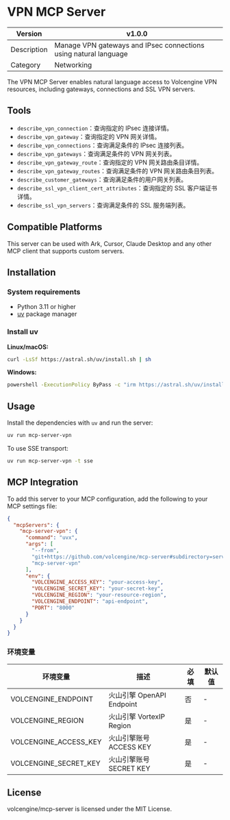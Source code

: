 # VPN MCP Server

| Version | v1.0.0 |
| ------- | ------ |
| Description | Manage VPN gateways and IPsec connections using natural language |
| Category | Networking |

The VPN MCP Server enables natural language access to Volcengine VPN resources, including gateways, connections and SSL VPN servers.

## Tools

- `describe_vpn_connection`：查询指定的 IPsec 连接详情。
- `describe_vpn_gateway`：查询指定的 VPN 网关详情。
- `describe_vpn_connections`：查询满足条件的 IPsec 连接列表。
- `describe_vpn_gateways`：查询满足条件的 VPN 网关列表。
- `describe_vpn_gateway_route`：查询指定的 VPN 网关路由条目详情。
- `describe_vpn_gateway_routes`：查询满足条件的 VPN 网关路由条目列表。
- `describe_customer_gateways`：查询满足条件的用户网关列表。
- `describe_ssl_vpn_client_cert_attributes`：查询指定的 SSL 客户端证书详情。
- `describe_ssl_vpn_servers`：查询满足条件的 SSL 服务端列表。

## Compatible Platforms

This server can be used with Ark, Cursor, Claude Desktop and any other MCP client that supports custom servers.

## Installation

### System requirements
- Python 3.11 or higher
- [uv](https://github.com/astral-sh/uv) package manager

### Install uv
**Linux/macOS:**
```bash
curl -LsSf https://astral.sh/uv/install.sh | sh
```

**Windows:**
```bash
powershell -ExecutionPolicy ByPass -c "irm https://astral.sh/uv/install.ps1 | iex"
```

## Usage
Install the dependencies with `uv` and run the server:

```bash
uv run mcp-server-vpn
```

To use SSE transport:
```bash
uv run mcp-server-vpn -t sse
```


## MCP Integration

To add this server to your MCP configuration, add the following to your MCP settings file:

```json
{
  "mcpServers": {
    "mcp-server-vpn": {
      "command": "uvx",
      "args": [
        "--from",
        "git+https://github.com/volcengine/mcp-server#subdirectory=server/mcp_server_vpn",
        "mcp-server-vpn"
      ],
      "env": {
        "VOLCENGINE_ACCESS_KEY": "your-access-key",
        "VOLCENGINE_SECRET_KEY": "your-secret-key",
        "VOLCENGINE_REGION": "your-resource-region",
        "VOLCENGINE_ENDPOINT": "api-endpoint",
        "PORT": "8000"
      }
    }
  }
}

```

### 环境变量

| 环境变量 | 描述 | 必填 | 默认值 |
| --- | --- | --- | --- |
| VOLCENGINE_ENDPOINT | 火山引擎 OpenAPI Endpoint | 否 | - |
| VOLCENGINE_REGION | 火山引擎 VortexIP Region | 是 | - |
| VOLCENGINE_ACCESS_KEY | 火山引擎账号 ACCESS KEY | 是 | - |
| VOLCENGINE_SECRET_KEY | 火山引擎账号 SECRET KEY | 是 | - |

## License

volcengine/mcp-server is licensed under the MIT License.
